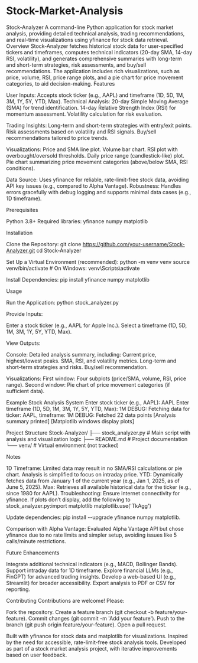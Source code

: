# Stock-Market-Analysis 


Stock-Analyzer
A command-line Python application for stock market analysis, providing detailed technical analysis, trading recommendations, and real-time visualizations using yfinance for stock data retrieval.
Overview
Stock-Analyzer fetches historical stock data for user-specified tickers and timeframes, computes technical indicators (20-day SMA, 14-day RSI, volatility), and generates comprehensive summaries with long-term and short-term strategies, risk assessments, and buy/sell recommendations. The application includes rich visualizations, such as price, volume, RSI, price range plots, and a pie chart for price movement categories, to aid decision-making.
Features

User Inputs: Accepts stock ticker (e.g., AAPL) and timeframe (1D, 5D, 1M, 3M, 1Y, 5Y, YTD, Max).
Technical Analysis:
20-day Simple Moving Average (SMA) for trend identification.
14-day Relative Strength Index (RSI) for momentum assessment.
Volatility calculation for risk evaluation.


Trading Insights:
Long-term and short-term strategies with entry/exit points.
Risk assessments based on volatility and RSI signals.
Buy/sell recommendations tailored to price trends.


Visualizations:
Price and SMA line plot.
Volume bar chart.
RSI plot with overbought/oversold thresholds.
Daily price range (candlestick-like) plot.
Pie chart summarizing price movement categories (above/below SMA, RSI conditions).


Data Source: Uses yfinance for reliable, rate-limit-free stock data, avoiding API key issues (e.g., compared to Alpha Vantage).
Robustness: Handles errors gracefully with debug logging and supports minimal data cases (e.g., 1D timeframe).

Prerequisites

Python 3.8+
Required libraries:
yfinance
numpy
matplotlib



Installation

Clone the Repository:
git clone https://github.com/your-username/Stock-Analyzer.git
cd Stock-Analyzer


Set Up a Virtual Environment (recommended):
python -m venv venv
source venv/bin/activate  # On Windows: venv\Scripts\activate


Install Dependencies:
pip install yfinance numpy matplotlib



Usage

Run the Application:
python stock_analyzer.py


Provide Inputs:

Enter a stock ticker (e.g., AAPL for Apple Inc.).
Select a timeframe (1D, 5D, 1M, 3M, 1Y, 5Y, YTD, Max).


View Outputs:

Console: Detailed analysis summary, including:
Current price, highest/lowest peaks.
SMA, RSI, and volatility metrics.
Long-term and short-term strategies and risks.
Buy/sell recommendation.


Visualizations:
First window: Four subplots (price/SMA, volume, RSI, price range).
Second window: Pie chart of price movement categories (if sufficient data).





Example
Stock Analysis System
Enter stock ticker (e.g., AAPL): AAPL
Enter timeframe (1D, 5D, 1M, 3M, 1Y, 5Y, YTD, Max): 1M
DEBUG: Fetching data for ticker: AAPL, timeframe: 1M
DEBUG: Fetched 22 data points
[Analysis summary printed]
[Matplotlib windows display plots]

Project Structure
Stock-Analyzer/
├── stock_analyzer.py  # Main script with analysis and visualization logic
├── README.md          # Project documentation
└── venv/              # Virtual environment (not tracked)

Notes

1D Timeframe: Limited data may result in no SMA/RSI calculations or pie chart. Analysis is simplified to focus on intraday price.
YTD: Dynamically fetches data from January 1 of the current year (e.g., Jan 1, 2025, as of June 5, 2025).
Max: Retrieves all available historical data for the ticker (e.g., since 1980 for AAPL).
Troubleshooting:
Ensure internet connectivity for yfinance.
If plots don’t display, add the following to stock_analyzer.py:import matplotlib
matplotlib.use('TkAgg')


Update dependencies: pip install --upgrade yfinance numpy matplotlib.


Comparison with Alpha Vantage: Evaluated Alpha Vantage API but chose yfinance due to no rate limits and simpler setup, avoiding issues like 5 calls/minute restrictions.

Future Enhancements

Integrate additional technical indicators (e.g., MACD, Bollinger Bands).
Support intraday data for 1D timeframe.
Explore financial LLMs (e.g., FinGPT) for advanced trading insights.
Develop a web-based UI (e.g., Streamlit) for broader accessibility.
Export analysis to PDF or CSV for reporting.

Contributing
Contributions are welcome! Please:

Fork the repository.
Create a feature branch (git checkout -b feature/your-feature).
Commit changes (git commit -m 'Add your feature').
Push to the branch (git push origin feature/your-feature).
Open a pull request.



Built with yfinance for stock data and matplotlib for visualizations.
Inspired by the need for accessible, rate-limit-free stock analysis tools.
Developed as part of a stock market analysis project, with iterative improvements based on user feedback.

